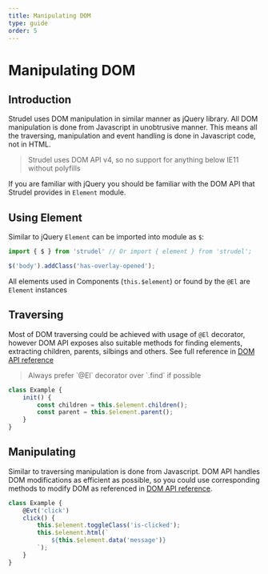 ```yaml
---
title: Manipulating DOM
type: guide
order: 5
---
```


# Manipulating DOM

## Introduction

Strudel uses DOM manipulation in similar manner as jQuery library. All DOM manipulation is done from Javascript in unobtrusive manner. This means all the traversing, manipulation and event handling is done in Javascript code, not in HTML.

<blockquote class="alert">Strudel uses DOM API v4, so no support for anything below IE11 without polyfills</blockquote>

If you are familiar with jQuery you should be familiar with the DOM API that Strudel provides in `Element` module.

## Using Element

Similar to jQuery `Element` can be imported into module as `$`:

```js
import { $ } from 'strudel' // Or import { element } from 'strudel';

$('body').addClass('has-overlay-opened');

```

All elements used in Components (`this.$element`) or found by the `@El` are `Element` instances

## Traversing

Most of DOM traversing could be achieved with usage of `@El` decorator, however DOM API exposes also suitable methods for finding elements, extracting children, parents, silbings and others. See full reference in [DOM API reference](http://strudeljs.org/api/#find)

<blockquote class="alert">Always prefer `@El` decorator over `.find` if possible</blockquote>

```js
class Example {
    init() {
        const children = this.$element.children();
        const parent = this.$element.parent();
    }
}

```

## Manipulating

Similar to traversing manipulation is done from Javascript. DOM API handles DOM modifications as efficient as possible, so you could use corresponding methods to modify DOM as referenced in [DOM API reference](http://strudeljs.org/api/#html).

```js
class Example {
    @Evt('click')
    click() {
        this.$element.toggleClass('is-clicked');
        this.$element.html(`
            ${this.$element.data('message')}
        `);
    }
}

```



